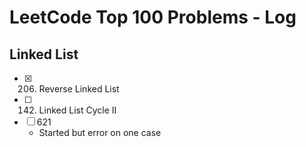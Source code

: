 # LeetCode Top 100 Problems - Log

## Linked List
 - [x] 206. Reverse Linked List
 - [ ] 142. Linked List Cycle II 
 - [ ] 621
    - Started but error on one case
   
